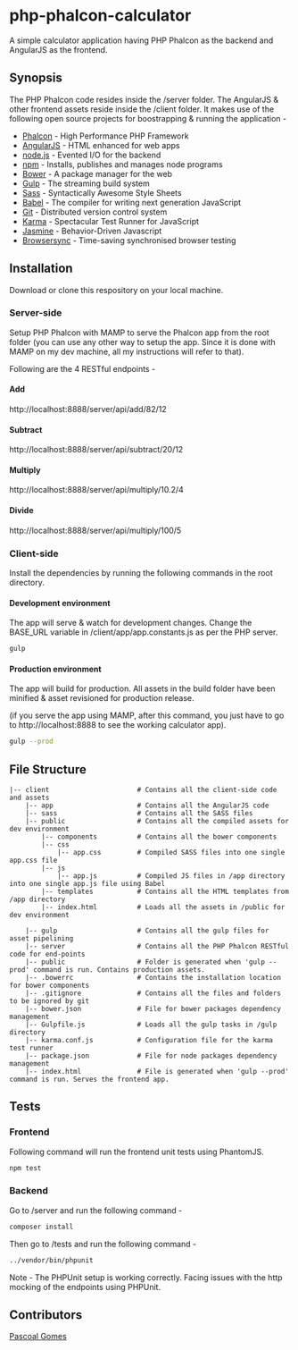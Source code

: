# php-phalcon-calculator
A simple calculator application having PHP Phalcon as the backend and AngularJS as the frontend.

## Synopsis
The PHP Phalcon code resides inside the /server folder. The AngularJS & other frontend assets reside inside the /client folder.
It makes use of the following open source projects for boostrapping & running the application -

* [Phalcon] - High Performance PHP Framework
* [AngularJS] - HTML enhanced for web apps
* [node.js] - Evented I/O for the backend
* [npm] - Installs, publishes and manages node programs
* [Bower] - A package manager for the web
* [Gulp] - The streaming build system
* [Sass] - Syntactically Awesome Style Sheets
* [Babel] - The compiler for writing next generation JavaScript
* [Git] - Distributed version control system
* [Karma] - Spectacular Test Runner for JavaScript
* [Jasmine] - Behavior-Driven Javascript
* [Browsersync] - Time-saving synchronised browser testing


## Installation
Download or clone this respository on your local machine.

### Server-side
Setup PHP Phalcon with MAMP to serve the Phalcon app from the root folder
(you can use any other way to setup the app. Since it is done with MAMP on my dev machine, all my instructions will refer to that).

Following are the 4 RESTful endpoints -

#### Add
http://localhost:8888/server/api/add/82/12

#### Subtract
http://localhost:8888/server/api/subtract/20/12

#### Multiply
http://localhost:8888/server/api/multiply/10.2/4

#### Divide
http://localhost:8888/server/api/multiply/100/5



### Client-side
Install the dependencies by running the following commands in the root directory.

#### Development environment
The app will serve & watch for development changes. Change the BASE_URL variable in /client/app/app.constants.js as per the PHP server.

```sh
gulp
```


#### Production environment
The app will build for production. All assets in the build folder have been minified & asset revisioned for production release.

(if you serve the app using MAMP, after this command, you just have to go to http://localhost:8888 to see the working calculator app).

```sh
gulp --prod
```




## File Structure

```
|-- client                      # Contains all the client-side code and assets
    |-- app                     # Contains all the AngularJS code
    |-- sass                    # Contains all the SASS files
    |-- public                  # Contains all the compiled assets for dev environment
        |-- components          # Contains all the bower components
        |-- css
            |-- app.css         # Compiled SASS files into one single app.css file
        |-- js
            |-- app.js          # Compiled JS files in /app directory into one single app.js file using Babel
        |-- templates           # Contains all the HTML templates from /app directory
        |-- index.html          # Loads all the assets in /public for dev environment

    |-- gulp                    # Contains all the gulp files for asset pipelining
    |-- server                  # Contains all the PHP Phalcon RESTful code for end-points
    |-- public                  # Folder is generated when 'gulp --prod' command is run. Contains production assets.
    |-- .bowerrc                # Contains the installation location for bower components
    |-- .gitignore              # Contains all the files and folders to be ignored by git
    |-- bower.json              # File for bower packages dependency management
    |-- Gulpfile.js             # Loads all the gulp tasks in /gulp directory
    |-- karma.conf.js           # Configuration file for the karma test runner
    |-- package.json            # File for node packages dependency management
    |-- index.html              # File is generated when 'gulp --prod' command is run. Serves the frontend app.
```


## Tests

### Frontend
Following command will run the frontend unit tests using PhantomJS.

```sh
npm test
```


### Backend
Go to /server and run the following command -

```sh
composer install
```

Then go to /tests and run the following command -

```sh
../vendor/bin/phpunit
```


Note - The PHPUnit setup is working correctly. Facing issues with the http mocking of the endpoints using PHPUnit.

## Contributors
[Pascoal Gomes](https://au.linkedin.com/in/pascoal-gomes-a4835954)




[Phalcon]: <https://phalconphp.com/en/>
[AngularJS]: <http://angularjs.org>
[Gulp]: <http://gulpjs.com>
[node.js]: <http://nodejs.org>
[Bower]: https://bower.io/
[npm]: https://www.npmjs.com/
[Sass]: http://sass-lang.com/
[Babel]: https://babeljs.io/
[Git]: https://git-scm.com/
[Karma]: https://github.com/karma-runner/karma
[Jasmine]: https://jasmine.github.io/
[Browsersync]: https://www.browsersync.io/
